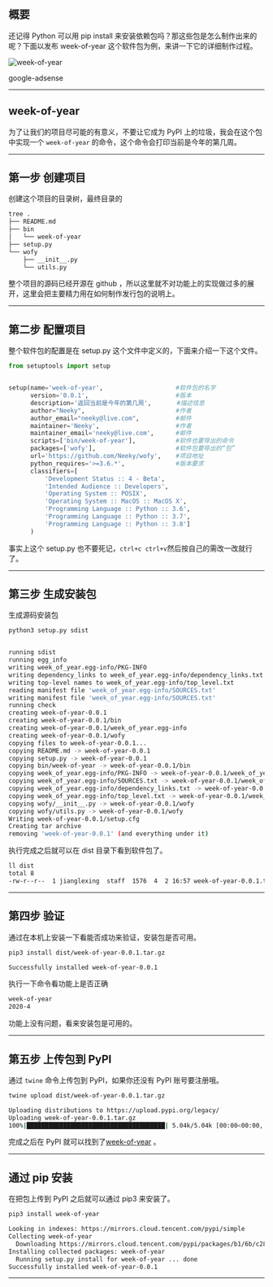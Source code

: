 ## 概要
还记得 Python 可以用 pip install 来安装依赖包吗？那这些包是怎么制作出来的呢？下面以发布 week-of-year 这个软件包为例，来讲一下它的详细制作过程。

![week-of-year](static/2020-14/week-of-year.png)

google-adsense

---

## week-of-year
为了让我们的项目尽可能的有意义，不要让它成为 PyPI 上的垃圾，我会在这个包中实现一个 `week-of-year` 的命令，这个命令会打印当前是今年的第几周。

---

## 第一步 创建项目
创建这个项目的目录树，最终目录的
```bash
tree .
├── README.md
├── bin
│   └── week-of-year
├── setup.py
└── wofy
    ├── __init__.py
    └── utils.py

```
整个项目的源码已经开源在 github ，所以这里就不对功能上的实现做过多的展开，这里会把主要精力用在如何制作发行包的说明上。

---


## 第二步 配置项目
整个软件包的配置是在 setup.py 这个文件中定义的，下面来介绍一下这个文件。
```python
from setuptools import setup


setup(name='week-of-year',                    #软件包的名字
      version='0.0.1',                        #版本
      description='返回当前是今年的第几周',       #描述信息
      author="Neeky",                         #作者
      author_email="neeky@live.com",          #邮件
      maintainer='Neeky',                     #作者
      maintainer_email='neeky@live.com',      #邮件
      scripts=['bin/week-of-year'],           #软件也要导出的命令
      packages=['wofy'],                      #软件包要导出的“包”
      url='https://github.com/Neeky/wofy',    #项目地址
      python_requires='>=3.6.*',              #版本要求
      classifiers=[
          'Development Status :: 4 - Beta',
          'Intended Audience :: Developers',
          'Operating System :: POSIX',
          'Operating System :: MacOS :: MacOS X',
          'Programming Language :: Python :: 3.6',
          'Programming Language :: Python :: 3.7',
          'Programming Language :: Python :: 3.8']
      )
```
事实上这个 setup.py 也不要死记，`ctrl+c ctrl+v`然后按自己的需改一改就行了。

---

## 第三步 生成安装包
生成源码安装包
```bash
python3 setup.py sdist


running sdist
running egg_info
writing week_of_year.egg-info/PKG-INFO
writing dependency_links to week_of_year.egg-info/dependency_links.txt
writing top-level names to week_of_year.egg-info/top_level.txt
reading manifest file 'week_of_year.egg-info/SOURCES.txt'
writing manifest file 'week_of_year.egg-info/SOURCES.txt'
running check
creating week-of-year-0.0.1
creating week-of-year-0.0.1/bin
creating week-of-year-0.0.1/week_of_year.egg-info
creating week-of-year-0.0.1/wofy
copying files to week-of-year-0.0.1...
copying README.md -> week-of-year-0.0.1
copying setup.py -> week-of-year-0.0.1
copying bin/week-of-year -> week-of-year-0.0.1/bin
copying week_of_year.egg-info/PKG-INFO -> week-of-year-0.0.1/week_of_year.egg-info
copying week_of_year.egg-info/SOURCES.txt -> week-of-year-0.0.1/week_of_year.egg-info
copying week_of_year.egg-info/dependency_links.txt -> week-of-year-0.0.1/week_of_year.egg-info
copying week_of_year.egg-info/top_level.txt -> week-of-year-0.0.1/week_of_year.egg-info
copying wofy/__init__.py -> week-of-year-0.0.1/wofy
copying wofy/utils.py -> week-of-year-0.0.1/wofy
Writing week-of-year-0.0.1/setup.cfg
Creating tar archive
removing 'week-of-year-0.0.1' (and everything under it)
```
执行完成之后就可以在 dist 目录下看到软件包了。
```bash
ll dist
total 8
-rw-r--r--  1 jianglexing  staff  1576  4  2 16:57 week-of-year-0.0.1.tar.gz
```

---

## 第四步 验证
通过在本机上安装一下看能否成功来验证，安装包是否可用。
```bash
pip3 install dist/week-of-year-0.0.1.tar.gz

Successfully installed week-of-year-0.0.1
```
执行一下命令看功能上是否正确
```bash
week-of-year 
2020-4
```
功能上没有问题，看来安装包是可用的。

---

## 第五步 上传包到 PyPI
通过 `twine` 命令上传包到 PyPI，如果你还没有 PyPI 账号要注册哦。
```bash
twine upload dist/week-of-year-0.0.1.tar.gz 

Uploading distributions to https://upload.pypi.org/legacy/
Uploading week-of-year-0.0.1.tar.gz
100%|██████████████████████████████████████| 5.04k/5.04k [00:00<00:00, 5.54kB/s]
```
完成之后在 PyPI 就可以找到了[week-of-year](https://pypi.org/project/week-of-year/) 。

---

## 通过 pip 安装
在把包上传到 PyPI 之后就可以通过 pip3 来安装了。
```bash
pip3 install week-of-year

Looking in indexes: https://mirrors.cloud.tencent.com/pypi/simple
Collecting week-of-year
  Downloading https://mirrors.cloud.tencent.com/pypi/packages/b1/6b/c28daf613e3b2de4c64f45428da521bcfd8652e0a95f4e0b77a272275986/week-of-year-0.0.1.tar.gz
Installing collected packages: week-of-year
  Running setup.py install for week-of-year ... done
Successfully installed week-of-year-0.0.1
```

---










